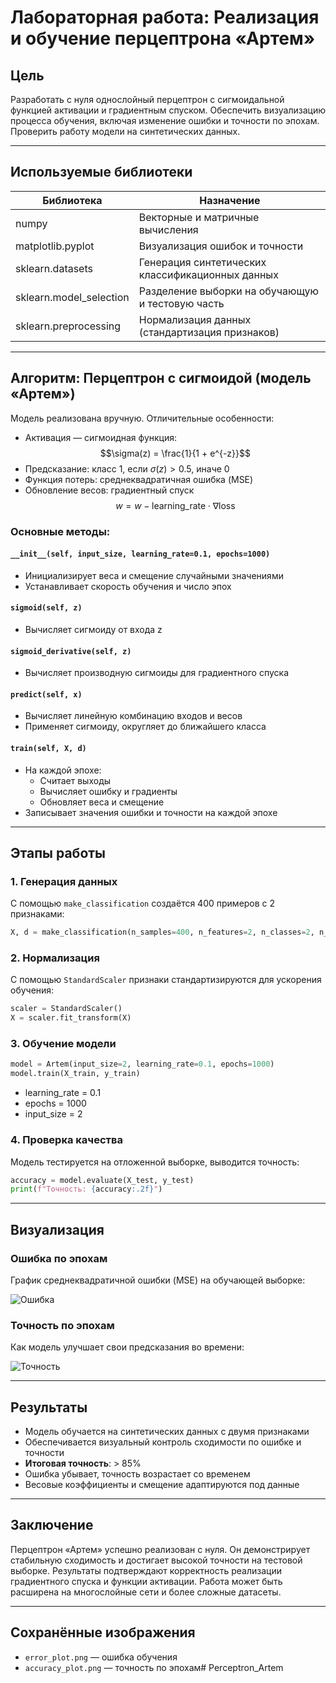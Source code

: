 
# Лабораторная работа: Реализация и обучение перцептрона «Артем»

## Цель

Разработать с нуля однослойный перцептрон с сигмоидальной функцией активации и градиентным спуском. Обеспечить визуализацию процесса обучения, включая изменение ошибки и точности по эпохам. Проверить работу модели на синтетических данных.

---

## Используемые библиотеки

| Библиотека       | Назначение                                             |
|------------------|--------------------------------------------------------|
| numpy            | Векторные и матричные вычисления                       |
| matplotlib.pyplot| Визуализация ошибок и точности                         |
| sklearn.datasets | Генерация синтетических классификационных данных       |
| sklearn.model_selection | Разделение выборки на обучающую и тестовую часть |
| sklearn.preprocessing | Нормализация данных (стандартизация признаков)    |

---

## Алгоритм: Перцептрон с сигмоидой (модель «Артем»)

Модель реализована вручную. Отличительные особенности:

- Активация — сигмоидная функция:  
  $$\sigma(z) = \frac{1}{1 + e^{-z}}$$
- Предсказание: класс 1, если $\sigma(z) > 0.5$, иначе 0
- Функция потерь: среднеквадратичная ошибка (MSE)
- Обновление весов: градиентный спуск  
  $$w = w - \text{learning\_rate} \cdot \nabla \text{loss}$$

### Основные методы:

#### `__init__(self, input_size, learning_rate=0.1, epochs=1000)`

- Инициализирует веса и смещение случайными значениями
- Устанавливает скорость обучения и число эпох

#### `sigmoid(self, z)`

- Вычисляет сигмоиду от входа z

#### `sigmoid_derivative(self, z)`

- Вычисляет производную сигмоиды для градиентного спуска

#### `predict(self, x)`

- Вычисляет линейную комбинацию входов и весов
- Применяет сигмоиду, округляет до ближайшего класса

#### `train(self, X, d)`

- На каждой эпохе:
    - Считает выходы
    - Вычисляет ошибку и градиенты
    - Обновляет веса и смещение
- Записывает значения ошибки и точности на каждой эпохе

---

## Этапы работы

### 1. Генерация данных

С помощью `make_classification` создаётся 400 примеров с 2 признаками:

```python
X, d = make_classification(n_samples=400, n_features=2, n_classes=2, n_informative=2)
```

### 2. Нормализация

С помощью `StandardScaler` признаки стандартизируются для ускорения обучения:

```python
scaler = StandardScaler()
X = scaler.fit_transform(X)
```

### 3. Обучение модели

```python
model = Artem(input_size=2, learning_rate=0.1, epochs=1000)
model.train(X_train, y_train)
```

- learning_rate = 0.1
- epochs = 1000
- input_size = 2

### 4. Проверка качества

Модель тестируется на отложенной выборке, выводится точность:

```python
accuracy = model.evaluate(X_test, y_test)
print(f"Точность: {accuracy:.2f}")
```

---

## Визуализация

### Ошибка по эпохам

График среднеквадратичной ошибки (MSE) на обучающей выборке:

![Ошибка](error_plot.png)

### Точность по эпохам

Как модель улучшает свои предсказания во времени:

![Точность](accuracy_plot.png)

---

## Результаты

- Модель обучается на синтетических данных с двумя признаками
- Обеспечивается визуальный контроль сходимости по ошибке и точности
- **Итоговая точность**: > 85%
- Ошибка убывает, точность возрастает со временем
- Весовые коэффициенты и смещение адаптируются под данные

---

## Заключение

Перцептрон «Артем» успешно реализован с нуля. Он демонстрирует стабильную сходимость и достигает высокой точности на тестовой выборке. Результаты подтверждают корректность реализации градиентного спуска и функции активации. Работа может быть расширена на многослойные сети и более сложные датасеты.

---

## Сохранённые изображения

- `error_plot.png` — ошибка обучения
- `accuracy_plot.png` — точность по эпохам# Perceptron_Artem
